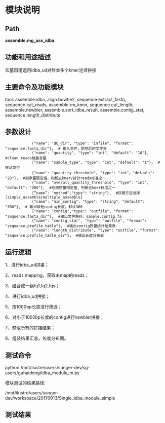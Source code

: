
模块说明
==========================

Path
-----------

**assemble.mg_ass_idba**

功能和用途描述
-----------------------------------

宏基因组运用idba_ud对样本多个kmer连续拼接

主要命令及功能模块
-----------------------------------

tool: assemble.idba, align.bowtie2, sequence.extract_fastq, sequence.cat_reads, assemble.rm_kmer, sequence.cut_length,
assemble.newbler, assemble.sort_idba_result, assemble.contig_stat, sequence.length_distribute

参数设计
-----------------------------------

```
            {"name": "QC_dir", "type": "infile", "format": "sequence.fastq_dir"},  # 输入文件，质控后的文件夹
            {"name": "quantity", "type": "int", "default": "10"},  #clean reads碱基含量
            {"name": "sample_type", "type": "int", "default": "1"},  #样品类型
            {"name": "quantity_threshold", "type": "int"，"default": "20"},  #测序量限定值，判断去kmer/拆分reads标准之一
            {"name": "overall_quantity_threshold", "type": "int", "default": "200"},  #总测序量限定值，判断去kmer标准之一
            {”name“: "method","type": "string"},  #拼接方法选择[simple_assemble|multiple_assemble]
            {"name": "min_contig", "type": "string", "default": "300"},  # 输出最短contig长度，默认300
            {"name": "contig","type": "outfile", "format": "sequence.fasta_dir"},  #输出文件路径，sample.contig.fa
            {"name": "contig_stat", "type": "outfile", "format": "sequence.profile_table"},  #输出contig质量统计结果表
            {"name": "length_distribute", "type": "outfile", "format": "sequence.profile_table_dir"},  #输出长度分布表
```

运行逻辑
-----------------------------------
1、进行idba_ud拼接；

2、reads mapping，获取未map的reads；

3、结合成一组fq1,fq2,fqs；

4、进行idba_ud拼接；

5、按1000bp长度进行筛选；

6、对小于1000bp长度的contig进行newbler拼接；

7、整理所有的拼接结果；

8、组装结果汇总，长度分布图。

测试命令
-----------------------------------
python /mnt/ilustre/users/sanger-dev/sg-users/guhaidong/idba_module_m.py

模块测试的结果路径:

/mnt/ilustre/users/sanger-dev/workspace/20170913/Single_idba_module_simple

测试结果
-----------------------------------
